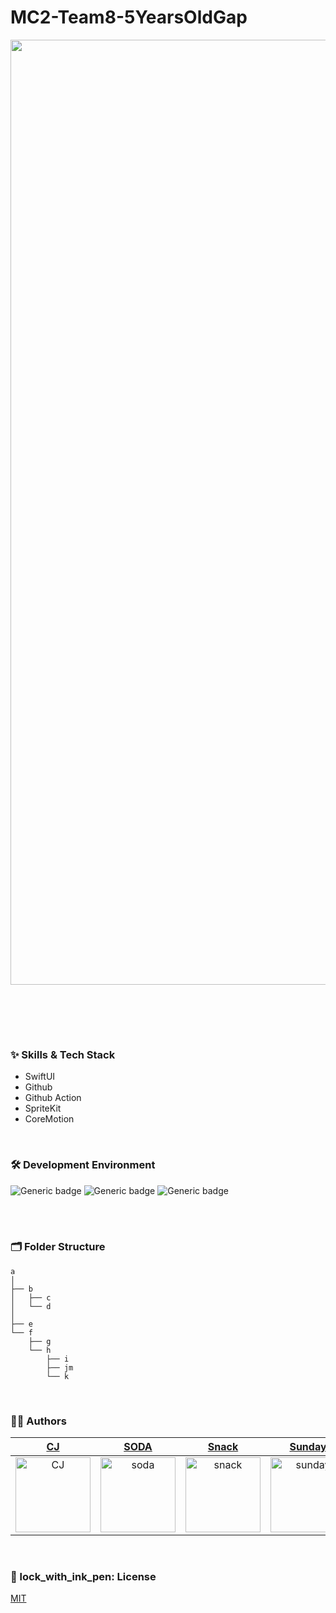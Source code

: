 # MC2-Team8-5YearsOldGap

<div align="center"> 

<img width="1512" alt="image" src="">

<br/><br/>
    
</div>

<!-- ### 📱 Screenshots
<br/>

<div align="center"> 

</div> -->

<br/>

### :sparkles: Skills & Tech Stack
* SwiftUI
* Github
* Github Action
* SpriteKit
* CoreMotion

<br/>

### 🛠 Development Environment

![Generic badge](https://img.shields.io/badge/iOS-16.2+-lightgrey.svg) ![Generic badge](https://img.shields.io/badge/Xcode-14.3-blue.svg) ![Generic badge](https://img.shields.io/badge/Swift-5.8-purple.svg)

<br/>

<!-- ### 🔀 Git branch & Git Flow

```
develop(default)

feature/47-get-user-location

release/v1.0.0

hotfix/71-update-to-adapt-color-extension
``` -->

<br/>

### 🗂 Folder Structure
```
a
│ 
├── b
│   ├── c
│   └── d
│ 
├── e
└── f
    ├── g
    └── h
        ├── i
        ├── jm
        └── k

```

<br/>

  
### 🧑‍💻 Authors

<div align="center"> 
  
| [CJ](https://github.com/ChangJin-Lee) | [SODA](https://github.com/minnnidev) | [Snack](https://github.com/snacknam) | [Sunday](https://github.com/snacknam) | [Jinnie](https://github.com/wldms3632) | [Pin](https://github.com/pingse) | 
|:---:|:---:|:---:|:---:|:---:|:---:|
|<img width="120" alt="CJ" src="https://user-images.githubusercontent.com/54494793/236249892-b21e48ce-73ff-4fc9-8a93-cca34c4d9112.png">|<img width="120" alt="soda" src="https://user-images.githubusercontent.com/54494793/236249508-466a7f22-9d1e-4765-842b-dccfc0ffc4e7.png">|<img width="120" alt="snack" src="https://user-images.githubusercontent.com/54494793/236249410-4011ee85-efe0-4ecb-bf06-da27a7073624.png">|<img width="120" alt="sunday" src="https://user-images.githubusercontent.com/54494793/236249514-20625882-8c70-4835-b081-958360a578ed.png">|<img width="120" alt="jinnie" src="https://user-images.githubusercontent.com/54494793/236249517-7aff696a-458f-4145-8a25-74d8e0e763b9.png">|<img width="120" alt="pin" src="https://user-images.githubusercontent.com/54494793/236249499-c216965e-333a-495a-a9f5-e9842fc47c28.png">|

  
</div>

<br/>

### 📖 lock_with_ink_pen: License

[MIT](https://choosealicense.com/licenses/mit/)
